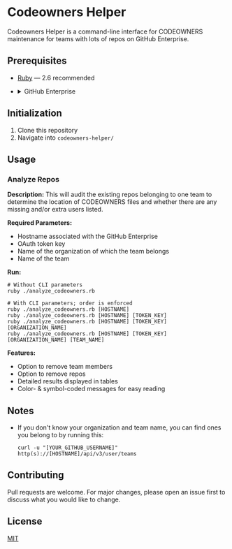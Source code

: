 # Codeowners Helper

Codeowners Helper is a command-line interface for CODEOWNERS maintenance for teams with lots of repos on GitHub Enterprise.

## Prerequisites

* [Ruby](https://www.ruby-lang.org/en/documentation/installation/) — 2.6 recommended

* <details>
  <summary>GitHub Enterprise
  </summary>

  ### [Setup an OAuth App](https://developer.github.com/apps/building-oauth-apps/creating-an-oauth-app/)

    1. Sign in to GitHub Enterprise
    2. Go to "Settings" > "Developer settings" > "OAuth Apps"
    3. Click "New OAuth App"
    4. Fill in the appropriate fields; they don't require specific values but here's some suggested values

       * Application Name: `Codeowners Helper`
       * Homepage URL: `https://github.com/blakebuthod/codeowners-helper`
       * Authorization callback URL: `https://github.com/blakebuthod/codeowners-helper`

    5. A **client id** and **client secret** will be generated

  ### [Retrieve an OAuth Token](https://developer.github.com/enterprise/2.18/apps/building-oauth-apps/authorizing-oauth-apps/#web-application-flow)

  1. Go to this URL in your browser: `http(s)://[HOSTNAME]/login/oauth/authorize?scope=repo&client_id=[CLIENT_ID]`
  2. It will redirect you (based on the value used for "Authorization callback URL") and at the end of the URL will be: `?code=...`
  3. Make a `POST` request with that code:

       * URL: `http(s)://[HOSTNAME]/login/oauth/access_token`
       * Body:

         ```json
         {
           "client_id": "[CLIENT_ID]",
           "client_secret": "[CLIENT_SECRET]",
           "code": "[CODE]"
         }
         ```

  4. Your token key will be in the response:

     ```text
     access_token=[TOKEN_KEY]&scope=repo&token_type=bearer
     ```

  </details>

## Initialization

1. Clone this repository
2. Navigate into `codeowners-helper/`

## Usage

### Analyze Repos

**Description:** This will audit the existing repos belonging to one team to determine the location of CODEOWNERS files and whether there are any missing and/or extra users listed.

**Required Parameters:**

* Hostname associated with the GitHub Enterprise
* OAuth token key
* Name of the organization of which the team belongs
* Name of the team

**Run:**

   ```command
   # Without CLI parameters
   ruby ./analyze_codeowners.rb

   # With CLI parameters; order is enforced
   ruby ./analyze_codeowners.rb [HOSTNAME]
   ruby ./analyze_codeowners.rb [HOSTNAME] [TOKEN_KEY]
   ruby ./analyze_codeowners.rb [HOSTNAME] [TOKEN_KEY] [ORGANIZATION_NAME]
   ruby ./analyze_codeowners.rb [HOSTNAME] [TOKEN_KEY] [ORGANIZATION_NAME] [TEAM_NAME]
   ```

**Features:**

* Option to remove team members
* Option to remove repos
* Detailed results displayed in tables
* Color- & symbol-coded messages for easy reading

## Notes

* If you don't know your organization and team name, you can find ones you belong to by running this:

  ```command
  curl -u "[YOUR_GITHUB_USERNAME]" http(s)://[HOSTNAME]/api/v3/user/teams
  ```

## Contributing

Pull requests are welcome. For major changes, please open an issue first to discuss what you would like to change.

## License

[MIT](https://choosealicense.com/licenses/mit/)
